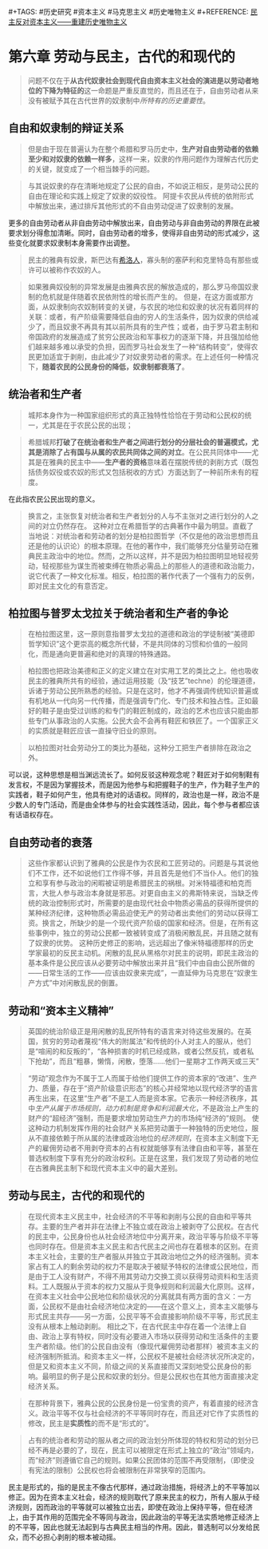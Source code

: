 #+TAGS: #历史研究 #资本主义 #马克思主义 #历史唯物主义
#+REFERENCE: [民主反对资本主义——重建历史唯物主义](https://www.marxists.org/chinese/ellen-wood/democracyagainstcapitalism/index.htm)

# 第六章 劳动与民主，古代的和现代的

> 问题不仅在于**从古代奴隶社会到现代自由资本主义社会的演进是以劳动者地位的下降为特征的**这一命题是严重反直觉的，而且还在于，自由劳动者从来没有被赋予其在古代世界的奴隶制中*所特有的历史重要性*。

## 自由和奴隶制的辩证关系

> 但是由于现在普遍认为在整个希腊和罗马历史中，**生产对自由劳动者的依赖至少和对奴隶的依赖一样多**，这样一来，奴隶的作用问题作为理解古代历史的关键，就变成了一个相当棘手的问题。

> 与其说奴隶的存在清晰地规定了公民的自由，不如说正相反，是劳动公民的自由在理论和实践上规定了奴隶的奴役性。
> 阿提卡农民从传统的依附形式中解放出来，通过排斥其他形式的不自由劳动促进了奴隶制的发展。

更多的自由劳动者从非自由劳动中解放出来，自由劳动与非自由劳动的界限在此被要求划分得愈加清晰。同时，自由劳动者的增多，使得非自由劳动的形式减少，这些变化就要求奴隶制本身需要作出调整。

> 民主的雅典有奴隶，斯巴达有[希洛人](../Cards/希洛人)，寡头制的塞萨利和克里特岛有那些或许可以被称作农奴的人。

> 如果雅典奴役制的异常发展是由雅典农民的解放造成的，那么罗马帝国奴隶制的危机就是伴随着农民依附性的增长而产生的。
> 但是，在这方面或那方面，从奴隶制向农奴制转变的关键，与农民的地位和奴隶的状况有着同样的关联：或者，有产阶级需要降低自由的穷人的生活条件，因为奴隶的供给减少了，而且奴隶不再具有其以前所具有的生产性；或者，由于罗马君主制和帝国政府的发展造成了贫穷公民政治和军事权力的逐渐下降，并且强加给他们越来越多难以承受的负担，因而罗马社会发生了一种“结构转变”，使得农民更加适宜于剥削，由此减少了对奴隶劳动者的需求。在上述任何一种情况下，**随着农民的公民身份的降低，奴隶制都衰落了**。

## 统治者和生产者

> 城邦本身作为一种国家组织形式的真正独特性恰恰在于劳动和公民权的统一，尤其是在于农民公民的出现；

> 希腊城邦**打破了在统治者和生产者之间进行划分的分层社会的普遍模式，尤其是消除了占有国与从属的农民共同体之间的对立**。在公民共同体中——尤其是在雅典的民主中——**生产者的资格**意味着在摆脱传统的剥削方式（既包括债务奴役或农奴的形式又包括税收的方式）方面达到了一种前所未有的程度。

在此指农民公民出现的意义。

> 换言之，主张恢复对统治者和生产者划分的人与不主张对之进行划分的人之间的对立仍然存在。
> 这种对立在希腊哲学的古典著作中最为明显。直截了当地说：对统治者和劳动者的划分是柏拉图哲学（不仅是他的政治思想而且还是他的认识论）的根本原理。在他的著作中，我们能够充分估量劳动在雅典民主政治中的地位。然而，之所以这样，并不是因为柏拉图明显地轻视劳动，轻视那些为谋生而被束缚在物质必需品上的那些人的道德和政治能力，说它代表了一种文化标准。相反，柏拉图的著作代表了一个强有力的反例，即对民主文化的有意否定。

## 柏拉图与普罗太戈拉关于统治者和生产者的争论

> 在柏拉图这里，这一原则意指普罗太戈拉的道德和政治的学徒制被“美德即哲学知识”这个更崇高的概念所代替，不是共同体的习惯和价值的一般同化，而是通向更普遍和绝对的真理的特殊通路。

> 柏拉图也把政治美德和正义的定义建立在对实用工艺的类比之上。他也吸收民主的雅典所共有的经验，通过运用技能（及“技艺”techne）的伦理道德，诉诸于劳动公民所熟悉的经验。只是在这时，他才不再强调传统知识普遍或有机地从一代向另一代传播，而是强调专门化、专门技术和独占性。正如最好的鞋子是由受过训练的和专门的鞋匠制成的，政治的艺术也应该只能由那些专门从事政治的人实施。公民大会不会再有鞋匠和铁匠了。一个国家正义的实质就是鞋匠应该一直操守旧业的原则。

> 以柏拉图对社会劳动分工的类比为基础，这种分工把生产者排除在政治之外。

可以说，这种思想是相当渊远流长了。如何反驳这种观念呢？鞋匠对于如何制鞋有发言权，不是因为掌握技术，而是因为他参与和把握鞋子的生产，作为鞋子生产的实践者，鞋子如何产生，他具有绝对的话语权。同样的，政治也是一样，政治不是少数人的专门活动，而是由全体参与的社会实践性活动，因此，每个参与者都应该有话语权存在。

## 自由劳动者的衰落

> 这些作家都认识到了雅典的公民是作为农民和工匠劳动的。问题是与其说他们不工作，还不如说他们工作得不够，并且首先是他们不当仆人。他们的独立和享有参与政治的闲暇被证明是希腊民主的祸根。对米特福德和柏克而言，大批人参与政治本身就是邪恶。对更自由主义的弗斯特来说，当缺乏传统的政治控制形式时，所需要的是由现代社会中物质必需品的获得所提供的某种经济纪律，这种物质必需品迫使无产的劳动者出卖他们的劳动以获得工资。换言之，所缺少的是一个现代资产阶级的国家和经济。但是，在所有这些事例中，独立的劳动公民都一致被转变成了消极闲散乱民，并且随之就有了奴隶的优势。
> 这种历史修正的影响，远远超出了像米特福德那样的历史学家最初的反民主动机。闲散的乱民从黑格尔对民主的说明，即民主政治的基本条件是公民应该从必要劳动中解放出来并且“我们中由自由公民所做的——日常生活的工作——应该由奴隶来完成”，一直延伸为马克思在“奴隶生产方式”中对闲散乱民的倒置。

## 劳动和“资本主义精神”

> 英国的统治阶级正是用闲散的乱民所特有的语言来对待这些发展的。在英国，贫穷的劳动者蔑视“伟大的附属法”和传统的仆人对主人的服从，他们是“喧闹的和反叛的”，“各种损害的时机已经成熟，或者公然反抗，或者私下抢劫”，而且“粗暴，懒惰，闲散，堕落……他们一星期才工作两天或三天”

> “劳动”观念作为不属于工人而属于给他们提供工作的资本家的“改进”、生产力、质量，存在于“资产阶级意识形态”的核心并经常地以现代经济学的语言再生出来，在这里“生产者”不是工人而是资本家。它表示一种经济秩序，其中*生产从属于市场规则，动力机制是竞争和利润最大化*，不是政治上产生的财产的“超经济”强制，而是要求增加劳动生产力的市场纯“经济的”规则。
> 使这种动力机制发挥作用的社会财产关系把劳动置于一种独特的历史地位，服从不直接依赖于所从属的法律或政治地位的*经济规则*，在资本主义制度下无产的雇佣劳动者不用剥夺资本的占有权就能够享有法律自由和平等，甚至在普选权制度下享有充分的政治权利。正是在这里，我们发现了劳动者的地位在古雅典民主制下和现代资本主义中的最大差别。

## 劳动与民主，古代的和现代的

> 在现代资本主义民主中，社会经济的不平等和剥削与公民的自由和平等共存。主要的生产者并非在法律上不独立或在政治上被剥夺了公民权。在古代的民主中，公民身份也从社会经济地位中分离开来，政治平等与阶级不平等也同时存在。但是资本主义民主和古代民主之间也存在着根本的区别。在资本主义社会，主要的生产者服从并独立于其政治地位之外的经济强制。资本家占有工人的剩余劳动的权力不是取决于被赋予特权的法律或公民地位，而是由于工人没有财产，不得不用其劳动力交换工资以获得劳动资料和生活资料。工人既服从于资本的权力又服从于竞争规则和利润最大化原则。这样，在资本主义社会中公民地位和阶级状况的分离就具有两方面的含义：一方面，公民权不是由社会经济地位决定的——在这个意义上，资本主义能够与形式民主共存——另一方面，公民平等不会直接影响阶级不平等，形式民主没有从根本上触动剥削。
> 相比之下，在古代民主中存在着一个法律上自由、政治上享有特权，同时没有必要进入市场以获得劳动和生活条件的主要生产者阶级。他们的公民自由没有（像现代雇佣劳动者那样）被资本主义的经济强制所抵消。和资本主义一样，公民权不是被社会经济状况所决定的，但是又和资本主义不同，阶级之间的关系直接而又深刻地受公民身份的影响。最明显的例子是公民和奴隶的划分。但是公民权也在其他方面直接决定经济关系。

> 在那种背景下，雅典公民的公民身份是一份宝贵的资产，有着直接的经济含义。政治平等不仅与社会经济的不平等同时存在，而且还对它作了实质性的修改，民主是**实质性**的而不是“形式的”。

> 占有的统治者和劳动的服从者之间的政治划分所体现的特权和劳动的划分已经不再是必要的了，现在，民主可以被限定在形式上独立的“政治”领域内，而“经济”则遵循它自己的规则。如果公民团体的范围不再受限制，（即使没有宪法的限制）公民权也将会被限制在非常狭窄的范围内。

民主是形式的，指的是民主不像古代那样，通过政治措施，将经济上的不平等加以修正。因为在资本主义社会，经济的规则取代了原来民主的权力，所有人服从于经济规则，因而政治的平等就可以被独立出去，即使在政治上保持平等，但在经济上，由于其作用的范围完全不等同与政治，因此政治的平等无法实质地修正经济上的不平等，因此也就无法起到与古典民主相当的作用。因此，普选制可以分发给民众，而不必担心剥削的根本被动摇。
